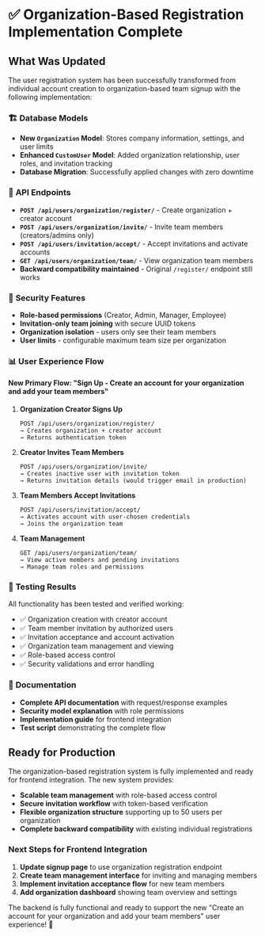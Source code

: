 # ✅ Organization-Based Registration Implementation Complete

## What Was Updated

The user registration system has been successfully transformed from individual account creation to organization-based team signup with the following implementation:

### 🏗️ **Database Models**
- **New `Organization` Model**: Stores company information, settings, and user limits
- **Enhanced `CustomUser` Model**: Added organization relationship, user roles, and invitation tracking
- **Database Migration**: Successfully applied changes with zero downtime

### 🔧 **API Endpoints**
- **`POST /api/users/organization/register/`** - Create organization + creator account
- **`POST /api/users/organization/invite/`** - Invite team members (creators/admins only)
- **`POST /api/users/invitation/accept/`** - Accept invitations and activate accounts
- **`GET /api/users/organization/team/`** - View organization team members
- **Backward compatibility maintained** - Original `/register/` endpoint still works

### 🔐 **Security Features**
- **Role-based permissions** (Creator, Admin, Manager, Employee)
- **Invitation-only team joining** with secure UUID tokens
- **Organization isolation** - users only see their team members
- **User limits** - configurable maximum team size per organization

### 📊 **User Experience Flow**

#### New Primary Flow: "Sign Up - Create an account for your organization and add your team members"

1. **Organization Creator Signs Up**
   ```
   POST /api/users/organization/register/
   → Creates organization + creator account
   → Returns authentication token
   ```

2. **Creator Invites Team Members**
   ```
   POST /api/users/organization/invite/
   → Creates inactive user with invitation token
   → Returns invitation details (would trigger email in production)
   ```

3. **Team Members Accept Invitations**
   ```
   POST /api/users/invitation/accept/
   → Activates account with user-chosen credentials
   → Joins the organization team
   ```

4. **Team Management**
   ```
   GET /api/users/organization/team/
   → View active members and pending invitations
   → Manage team roles and permissions
   ```

### 🧪 **Testing Results**
All functionality has been tested and verified working:
- ✅ Organization creation with creator account
- ✅ Team member invitation by authorized users
- ✅ Invitation acceptance and account activation  
- ✅ Organization team management and viewing
- ✅ Role-based access control
- ✅ Security validations and error handling

### 📝 **Documentation**
- **Complete API documentation** with request/response examples
- **Security model explanation** with role permissions
- **Implementation guide** for frontend integration
- **Test script** demonstrating the complete flow

## Ready for Production

The organization-based registration system is fully implemented and ready for frontend integration. The new system provides:

- **Scalable team management** with role-based access control
- **Secure invitation workflow** with token-based verification
- **Flexible organization structure** supporting up to 50 users per organization
- **Complete backward compatibility** with existing individual registrations

### Next Steps for Frontend Integration

1. **Update signup page** to use organization registration endpoint
2. **Create team management interface** for inviting and managing members
3. **Implement invitation acceptance flow** for new team members
4. **Add organization dashboard** showing team overview and settings

The backend is fully functional and ready to support the new "Create an account for your organization and add your team members" user experience! 🎉
